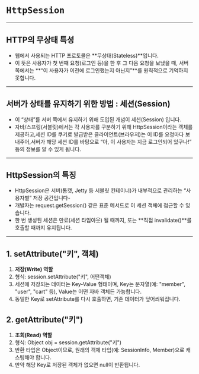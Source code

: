 # `HttpSession`
---
## HTTP의 무상태 특성
- 웹에서 사용되는 HTTP 프로토콜은 **무상태(Stateless)**입니다.
- 이 뜻은 사용자가 첫 번째 요청(로그인 등)을 한 후 그 다음 요청을 보냈을 때, 서버 쪽에서는 **“이 사용자가 이전에 로그인했는지 아닌지”**를 원칙적으로 기억하지 못합니다.
---
## 서버가 상태를 유지하기 위한 방법 : 세션(Session)
- 이 “상태”를 서버 쪽에서 유지하기 위해 도입된 개념이 세션(Session) 입니다.
- 자바/스프링(서블릿)에서는 각 사용자를 구분하기 위해 HttpSession이라는 객체를 제공하고,세션 ID를 쿠키로 발급받은 클라이언트(브라우저)는 이 ID를 요청마다 보내주어,서버가 해당 세션 ID를 바탕으로 “아, 이 사용자는 지금 로그인되어 있구나!” 등의 정보를 알 수 있게 됩니다.
---
## HttpSession의 특징
- HttpSession은 서버(톰캣, Jetty 등 서블릿 컨테이너)가 내부적으로 관리하는 “사용자별” 저장 공간입니다- 
- 개발자는 request.getSession() 같은 표준 메서드로 이 세션 객체에 접근할 수 있습니다.
- 한 번 생성된 세션은 만료(세션 타임아웃) 될 때까지, 또는 **직접 invalidate()**를 호출할 때까지 유지됩니다.
---
## 1. setAttribute("키", 객체)
1. **저장(Write) 역할**
2. 형식: session.setAttribute("키", 어떤객체)
3. 세션에 저장되는 데이터는 Key-Value 형태이며, Key는 문자열(예: "member", "user", "cart" 등), Value는 어떤 자바 객체든 가능합니다.
4. 동일한 Key로 setAttribute를 다시 호출하면, 기존 데이터가 덮어씌워집니다.

## 2. getAttribute("키")
1. **조회(Read) 역할**
2. 형식: Object obj = session.getAttribute("키")
3. 반환 타입은 Object이므로, 원래의 객체 타입(예: SessionInfo, Member)으로 캐스팅해야 합니다.
4. 만약 해당 Key로 저장된 객체가 없으면 null이 반환됩니다.
